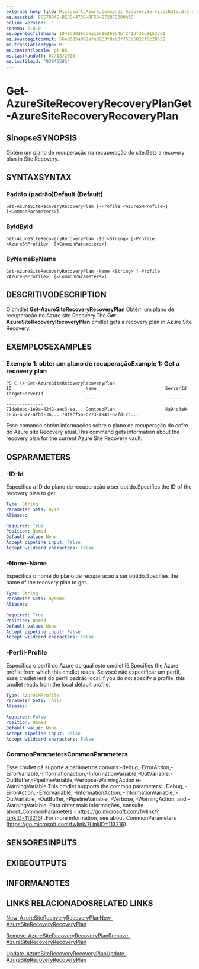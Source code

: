 ```yaml
---
external help file: Microsoft.Azure.Commands.RecoveryServicesRdfe.dll-Help.xml
ms.assetid: 8557B04E-DE35-473E-8F5D-B72B70300AA6
online version: ''
schema: 2.0.0
ms.openlocfilehash: 1949d30d6bbea16e1626954bf241df36d81533e1
ms.sourcegitcommit: 56ed085a868afa8263f8eb0f755b5822f5c29532
ms.translationtype: MT
ms.contentlocale: pt-BR
ms.lasthandoff: 07/18/2020
ms.locfileid: "93945585"
---
```

# <span data-ttu-id="eeb0d-101">Get-AzureSiteRecoveryRecoveryPlan</span><span class="sxs-lookup"><span data-stu-id="eeb0d-101">Get-AzureSiteRecoveryRecoveryPlan</span></span>

## <span data-ttu-id="eeb0d-102">Sinopse</span><span class="sxs-lookup"><span data-stu-id="eeb0d-102">SYNOPSIS</span></span>
<span data-ttu-id="eeb0d-103">Obtém um plano de recuperação na recuperação do site.</span><span class="sxs-lookup"><span data-stu-id="eeb0d-103">Gets a recovery plan in Site Recovery.</span></span>

## <span data-ttu-id="eeb0d-104">SYNTAX</span><span class="sxs-lookup"><span data-stu-id="eeb0d-104">SYNTAX</span></span>

### <span data-ttu-id="eeb0d-105">Padrão (padrão)</span><span class="sxs-lookup"><span data-stu-id="eeb0d-105">Default (Default)</span></span>
```
Get-AzureSiteRecoveryRecoveryPlan [-Profile <AzureSMProfile>] [<CommonParameters>]
```

### <span data-ttu-id="eeb0d-106">ById</span><span class="sxs-lookup"><span data-stu-id="eeb0d-106">ById</span></span>
```
Get-AzureSiteRecoveryRecoveryPlan -Id <String> [-Profile <AzureSMProfile>] [<CommonParameters>]
```

### <span data-ttu-id="eeb0d-107">ByName</span><span class="sxs-lookup"><span data-stu-id="eeb0d-107">ByName</span></span>
```
Get-AzureSiteRecoveryRecoveryPlan -Name <String> [-Profile <AzureSMProfile>] [<CommonParameters>]
```

## <span data-ttu-id="eeb0d-108">DESCRITIVO</span><span class="sxs-lookup"><span data-stu-id="eeb0d-108">DESCRIPTION</span></span>
<span data-ttu-id="eeb0d-109">O cmdlet **Get-AzureSiteRecoveryRecoveryPlan** Obtém um plano de recuperação no Azure site Recovery.</span><span class="sxs-lookup"><span data-stu-id="eeb0d-109">The **Get-AzureSiteRecoveryRecoveryPlan** cmdlet gets a recovery plan in Azure Site Recovery.</span></span>

## <span data-ttu-id="eeb0d-110">EXEMPLOS</span><span class="sxs-lookup"><span data-stu-id="eeb0d-110">EXAMPLES</span></span>

### <span data-ttu-id="eeb0d-111">Exemplo 1: obter um plano de recuperação</span><span class="sxs-lookup"><span data-stu-id="eeb0d-111">Example 1: Get a recovery plan</span></span>
```
PS C:\> Get-AzureSiteRecoveryRecoveryPlan
ID                            Name                          ServerId                      TargetServerId
--                            ----                          --------                      --------------
71de8ebc-1e9a-4242-aec3-ee... ContosoPlan                   4a94c4a9-c856-4577-afbd-36... 78facf56-b273-4941-82fd-cc...
```

<span data-ttu-id="eeb0d-112">Esse comando obtém informações sobre o plano de recuperação do cofre do Azure site Recovery atual.</span><span class="sxs-lookup"><span data-stu-id="eeb0d-112">This command gets information about the recovery plan for the current Azure Site Recovery vault.</span></span>

## <span data-ttu-id="eeb0d-113">OS</span><span class="sxs-lookup"><span data-stu-id="eeb0d-113">PARAMETERS</span></span>

### <span data-ttu-id="eeb0d-114">-ID</span><span class="sxs-lookup"><span data-stu-id="eeb0d-114">-Id</span></span>
<span data-ttu-id="eeb0d-115">Especifica a ID do plano de recuperação a ser obtido.</span><span class="sxs-lookup"><span data-stu-id="eeb0d-115">Specifies the ID of the recovery plan to get.</span></span>

```yaml
Type: String
Parameter Sets: ById
Aliases: 

Required: True
Position: Named
Default value: None
Accept pipeline input: False
Accept wildcard characters: False
```

### <span data-ttu-id="eeb0d-116">-Nome</span><span class="sxs-lookup"><span data-stu-id="eeb0d-116">-Name</span></span>
<span data-ttu-id="eeb0d-117">Especifica o nome do plano de recuperação a ser obtido.</span><span class="sxs-lookup"><span data-stu-id="eeb0d-117">Specifies the name of the recovery plan to get.</span></span>

```yaml
Type: String
Parameter Sets: ByName
Aliases: 

Required: True
Position: Named
Default value: None
Accept pipeline input: False
Accept wildcard characters: False
```

### <span data-ttu-id="eeb0d-118">-Perfil</span><span class="sxs-lookup"><span data-stu-id="eeb0d-118">-Profile</span></span>
<span data-ttu-id="eeb0d-119">Especifica o perfil do Azure do qual este cmdlet lê.</span><span class="sxs-lookup"><span data-stu-id="eeb0d-119">Specifies the Azure profile from which this cmdlet reads.</span></span>
<span data-ttu-id="eeb0d-120">Se você não especificar um perfil, esse cmdlet lerá do perfil padrão local.</span><span class="sxs-lookup"><span data-stu-id="eeb0d-120">If you do not specify a profile, this cmdlet reads from the local default profile.</span></span>

```yaml
Type: AzureSMProfile
Parameter Sets: (All)
Aliases: 

Required: False
Position: Named
Default value: None
Accept pipeline input: False
Accept wildcard characters: False
```

### <span data-ttu-id="eeb0d-121">CommonParameters</span><span class="sxs-lookup"><span data-stu-id="eeb0d-121">CommonParameters</span></span>
<span data-ttu-id="eeb0d-122">Esse cmdlet dá suporte a parâmetros comuns:-debug,-ErrorAction,-ErrorVariable,-Informationaction,-InformationVariable,-OutVariable,-OutBuffer,-PipelineVariable,-Verbose-WarningAction e-WarningVariable.</span><span class="sxs-lookup"><span data-stu-id="eeb0d-122">This cmdlet supports the common parameters: -Debug, -ErrorAction, -ErrorVariable, -InformationAction, -InformationVariable, -OutVariable, -OutBuffer, -PipelineVariable, -Verbose, -WarningAction, and -WarningVariable.</span></span> <span data-ttu-id="eeb0d-123">Para obter mais informações, consulte about_CommonParameters ( https://go.microsoft.com/fwlink/?LinkID=113216) .</span><span class="sxs-lookup"><span data-stu-id="eeb0d-123">For more information, see about_CommonParameters (https://go.microsoft.com/fwlink/?LinkID=113216).</span></span>

## <span data-ttu-id="eeb0d-124">SENSORES</span><span class="sxs-lookup"><span data-stu-id="eeb0d-124">INPUTS</span></span>

## <span data-ttu-id="eeb0d-125">EXIBE</span><span class="sxs-lookup"><span data-stu-id="eeb0d-125">OUTPUTS</span></span>

## <span data-ttu-id="eeb0d-126">INFORMA</span><span class="sxs-lookup"><span data-stu-id="eeb0d-126">NOTES</span></span>

## <span data-ttu-id="eeb0d-127">LINKS RELACIONADOS</span><span class="sxs-lookup"><span data-stu-id="eeb0d-127">RELATED LINKS</span></span>

[<span data-ttu-id="eeb0d-128">New-AzureSiteRecoveryRecoveryPlan</span><span class="sxs-lookup"><span data-stu-id="eeb0d-128">New-AzureSiteRecoveryRecoveryPlan</span></span>](./New-AzureSiteRecoveryRecoveryPlan.md)

[<span data-ttu-id="eeb0d-129">Remove-AzureSiteRecoveryRecoveryPlan</span><span class="sxs-lookup"><span data-stu-id="eeb0d-129">Remove-AzureSiteRecoveryRecoveryPlan</span></span>](./Remove-AzureSiteRecoveryRecoveryPlan.md)

[<span data-ttu-id="eeb0d-130">Update-AzureSiteRecoveryRecoveryPlan</span><span class="sxs-lookup"><span data-stu-id="eeb0d-130">Update-AzureSiteRecoveryRecoveryPlan</span></span>](./Update-AzureSiteRecoveryRecoveryPlan.md)



